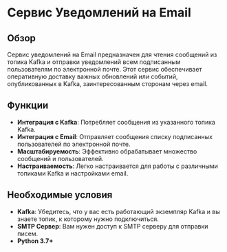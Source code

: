 # Сервис Уведомлений на Email

## Обзор

Сервис уведомлений на Email предназначен для чтения сообщений из топика Kafka и отправки уведомлений всем подписанным пользователям по электронной почте. Этот сервис обеспечивает оперативную доставку важных обновлений или событий, опубликованных в Kafka, заинтересованным сторонам через email.

## Функции

- **Интеграция с Kafka**: Потребляет сообщения из указанного топика Kafka.
- **Интеграция с Email**: Отправляет сообщения списку подписанных пользователей по электронной почте.
- **Масштабируемость**: Эффективно обрабатывает множество сообщений и пользователей.
- **Настраиваемость**: Легко настраивается для работы с различными топиками Kafka и настройками email.

## Необходимые условия

- **Kafka**: Убедитесь, что у вас есть работающий экземпляр Kafka и вы знаете топик, к которому нужно подключиться.
- **SMTP Сервер**: Вам нужен доступ к SMTP серверу для отправки писем.
- **Python 3.7+**
